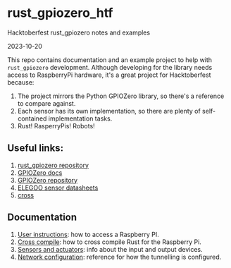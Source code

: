 # rust_gpiozero_htf

Hacktoberfest rust_gpiozero notes and examples

2023-10-20

This repo contains documentation and an example project to help with `rust_gpiozero` development. Although developing for the library needs access to RaspberryPi hardware, it's a great project for Hacktoberfest because:

1. The project mirrors the Python GPIOZero library, so there's a reference to compare against.
2. Each sensor has its own implementation, so there are plenty of self-contained implementation tasks.
3. Rust! RasperryPis! Robots!

## Useful links:

1. [rust_gpiozero repository](https://github.com/rahul-thakoor/rust_gpiozero.git)
2. [GPIOZero docs](https://gpiozero.readthedocs.io/en/stable/index.html)
3. [GPIOZero repository](https://github.com/gpiozero/gpiozero)
4. [ELEGOO sensor datasheets](https://download.elegoo.com/?t=Upgraded_37_in_1_Sensor_Modules_Kit)
5. [cross](https://github.com/cross-rs/cross)

## Documentation

1. [User instructions](./blob/main/docs/user_instructions.md): how to access a Raspberry PI.
2. [Cross compile](./blob/main/docs/cross_compile.md): how to cross compile Rust for the Raspberry Pi.
3. [Sensors and actuators](./blob/main/docs/sensors.md): info about the input and output devices.
4. [Network configuration](./blob/main/docs/network_configuration.md): reference for how the tunnelling is configured.

